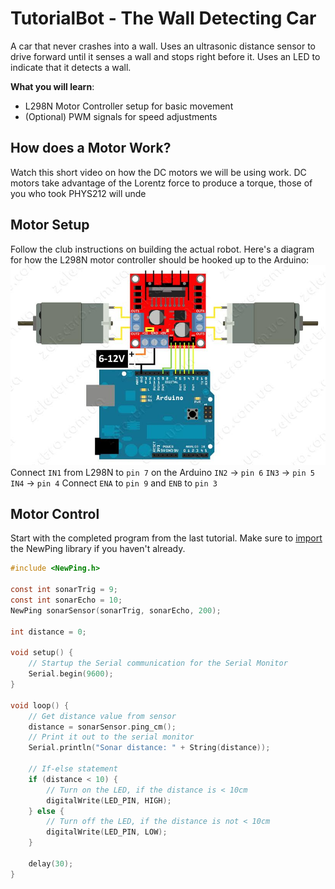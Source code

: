 # TutorialBot - The Wall Detecting Car

A car that never crashes into a wall. Uses an ultrasonic distance sensor to drive forward until it senses a wall and stops right before it. Uses an LED to indicate that it detects a wall.

**What you will learn**:
 - L298N Motor Controller setup for basic movement
 - (Optional) PWM signals for speed adjustments

## How does a Motor Work?
Watch this short video on how the DC motors we will be using work. DC motors take advantage of the Lorentz force to produce a torque, those of you who took PHYS212 will unde

## Motor Setup
Follow the club instructions on building the actual robot. Here's a diagram for how the L298N motor controller should be hooked up to the Arduino:
![Wiring Diagram](https://raw.githubusercontent.com/Penn-State-Robotics-Club/tutorials/master/resources/l298_motor_wiring.png)
Connect `IN1` from L298N to `pin 7` on the Arduino
`IN2` -> `pin 6`
`IN3` -> `pin 5`
`IN4` -> `pin 4`
Connect `ENA` to `pin 9` and `ENB` to `pin 3`

## Motor Control
Start with the completed program from the last tutorial. Make sure to [import](https://github.com/Penn-State-Robotics-Club/tutorials/blob/master/LogicWithDistances.md#importing-the-newping-library) the NewPing library if you haven't already. 
```c
#include <NewPing.h>

const int sonarTrig = 9;
const int sonarEcho = 10;
NewPing sonarSensor(sonarTrig, sonarEcho, 200);

int distance = 0;

void setup() {
	// Startup the Serial communication for the Serial Monitor
	Serial.begin(9600);
}

void loop() {
	// Get distance value from sensor
	distance = sonarSensor.ping_cm();
	// Print it out to the serial monitor
	Serial.println("Sonar distance: " + String(distance));

	// If-else statement
	if (distance < 10) {
		// Turn on the LED, if the distance is < 10cm
		digitalWrite(LED_PIN, HIGH);
	} else {
		// Turn off the LED, if the distance is not < 10cm
		digitalWrite(LED_PIN, LOW);
	}

	delay(30);
}
```

<!--stackedit_data:
eyJoaXN0b3J5IjpbLTQyMDg0MDE2OCwxNDg2ODY0MDUxLDE2OT
EzODE3ODEsLTg3MjU4NTIzMSwtNzQwNTc0MjIxLDE2MTY1MzYy
NTcsMTUwNTMyODgxMyw2MDkyNzg2MDksLTE0MjAyODI3MTgsMT
k5NTc2MzI4NCw5NTMwNjA3NzMsMTk0MzAwNzU0MywtODA2MzQ0
ODA4LDk4NDkzMDE4NV19
-->